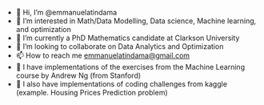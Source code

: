 - 👋 Hi, I’m @emmanuelatindama
- 👀 I’m interested in Math/Data Modelling, Data science, Machine learning, and optimization
- 🌱 I’m currently a PhD Mathematics candidate at Clarkson University
- 💞️ I’m looking to collaborate on Data Analytics and Optimization
- 📫 How to reach me emmanuelatindama@gmail.com
- 👀 I have implementations of the exercises from the Machine Learning course by Andrew Ng (from Stanford)
- 👀 I also have implementations of coding challenges from kaggle (example. Housing Prices Prediction problem)

<!---
emmanuelatindama/emmanuelatindama is a ✨ special ✨ repository because its `README.md` (this file) appears on your GitHub profile.
You can click the Preview link to take a look at your changes.
--->
